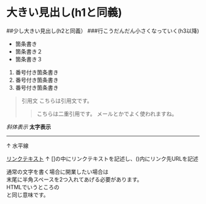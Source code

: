 # 大きい見出し(h1と同義)
##少し大きい見出し(h2と同義）
###行こうだんだん小さくなっていく(h3以降)

- 箇条書き
- 箇条書き２
- 箇条書き３

1. 番号付き箇条書き
1. 番号付き箇条書き
1. 番号付き箇条書き

> 引用文
> こちらは引用文です。
>> こちらは二重引用です。
>> メールとかでよく使われますね。

*斜体表示*
**太字表示**

---
↑
水平線

[リンクテキスト](http://morijyobi.ac.jp)
↑
[]の中にリンクテキストを記述し、()内にリンク先URLを記述

通常の文字を書く場合に開業したい場合は  
末尾に半角スペースを2つ入れてあげる必要があります。  
HTMLでいうところの<br>と同じ意味です。
